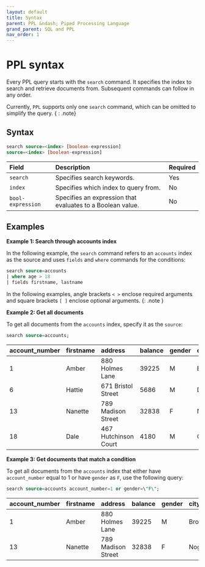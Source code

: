 ```yaml
---
layout: default
title: Syntax
parent: PPL &ndash; Piped Processing Language
grand_parent: SQL and PPL
nav_order: 1
---
```


# PPL syntax

Every PPL query starts with the `search` command. It specifies the index to search and retrieve documents from. Subsequent commands can follow in any order.

Currently, `PPL` supports only one `search` command, which can be omitted to simplify the query.
{ : .note}

## Syntax

```sql
search source=<index> [boolean-expression]
source=<index> [boolean-expression]
```

Field | Description | Required
:--- | :--- |:---
`search` | Specifies search keywords. | Yes
`index` | Specifies which index to query from. | No
`bool-expression` | Specifies an expression that evaluates to a Boolean value. | No

## Examples

**Example 1: Search through accounts index**

In the following example, the `search` command refers to an `accounts` index as the source and uses `fields` and `where` commands for the conditions:

```sql
search source=accounts
| where age > 18
| fields firstname, lastname
```

In the following examples, angle brackets `< >` enclose required arguments and square brackets `[ ]` enclose optional arguments.
{: .note }


**Example 2: Get all documents**

To get all documents from the `accounts` index, specify it as the `source`:

```sql
search source=accounts;
```

| account_number | firstname | address | balance | gender | city | employer | state | age | email | lastname |
:--- | :--- | :--- | :--- | :--- | :--- | :--- | :--- | :--- | :--- | :---
| 1  | Amber  | 880 Holmes Lane | 39225 | M | Brogan | Pyrami | IL | 32 | amberduke@pyrami.com  | Duke
| 6  | Hattie | 671 Bristol Street | 5686 | M | Dante | Netagy | TN | 36  | hattiebond@netagy.com | Bond
| 13 | Nanette | 789 Madison Street | 32838 | F | Nogal | Quility | VA | 28 | null | Bates
| 18 | Dale  | 467 Hutchinson Court | 4180 | M | Orick | null | MD | 33 | daleadams@boink.com | Adams

**Example 3: Get documents that match a condition**

To get all documents from the `accounts` index that either have `account_number` equal to 1 or have `gender` as `F`, use the following query:

```sql
search source=accounts account_number=1 or gender=\"F\";
```

| account_number | firstname | address | balance | gender | city | employer | state | age | email | lastname |
:--- | :--- | :--- | :--- | :--- | :--- | :--- | :--- | :--- | :--- | :---
| 1 | Amber | 880 Holmes Lane | 39225 | M | Brogan | Pyrami | IL | 32 | amberduke@pyrami.com | Duke |
| 13 | Nanette | 789 Madison Street | 32838 | F | Nogal | Quility | VA | 28 | null | Bates |
